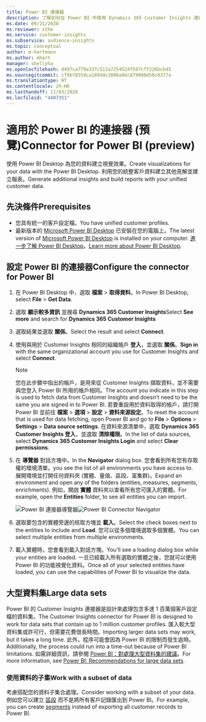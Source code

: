 ```yaml
---
title: Power BI 連接器
description: 了解如何在 Power BI 中使用 Dynamics 365 Customer Insights 連接器。
ms.date: 09/21/2020
ms.reviewer: sthe
ms.service: customer-insights
ms.subservice: audience-insights
ms.topic: conceptual
author: m-hartmann
ms.author: mhart
manager: shellyha
ms.openlocfilehash: d497ca779a337c512a7254524f597cff226bcb45
ms.sourcegitcommit: cf9b78559ca189d4c2086a66c879098d56c0377a
ms.translationtype: HT
ms.contentlocale: zh-HK
ms.lasthandoff: 11/03/2020
ms.locfileid: "4407351"
---
```

# <a name="connector-for-power-bi-preview"></a><span data-ttu-id="6a5f0-103">適用於 Power BI 的連接器 (預覽)</span><span class="sxs-lookup"><span data-stu-id="6a5f0-103">Connector for Power BI (preview)</span></span>

<span data-ttu-id="6a5f0-104">使用 Power BI Desktop 為您的資料建立視覺效果。</span><span class="sxs-lookup"><span data-stu-id="6a5f0-104">Create visualizations for your data with the Power BI Desktop.</span></span> <span data-ttu-id="6a5f0-105">利用您的統整客戶資料建立其他見解並建立報表。</span><span class="sxs-lookup"><span data-stu-id="6a5f0-105">Generate additional insights and build reports with your unified customer data.</span></span>

## <a name="prerequisites"></a><span data-ttu-id="6a5f0-106">先決條件</span><span class="sxs-lookup"><span data-stu-id="6a5f0-106">Prerequisites</span></span>

- <span data-ttu-id="6a5f0-107">您具有統一的客戶設定檔。</span><span class="sxs-lookup"><span data-stu-id="6a5f0-107">You have unified customer profiles.</span></span>
- <span data-ttu-id="6a5f0-108">最新版本的 [Microsoft Power BI Desktop](https://powerbi.microsoft.com/desktop/) 已安裝在您的電腦上。</span><span class="sxs-lookup"><span data-stu-id="6a5f0-108">The latest version of [Microsoft Power BI Desktop](https://powerbi.microsoft.com/desktop/) is installed on your computer.</span></span> <span data-ttu-id="6a5f0-109">[進一步了解 Power BI Desktop](https://docs.microsoft.com/power-bi/desktop-what-is-desktop)。</span><span class="sxs-lookup"><span data-stu-id="6a5f0-109">[Learn more about Power BI Desktop](https://docs.microsoft.com/power-bi/desktop-what-is-desktop).</span></span>

## <a name="configure-the-connector-for-power-bi"></a><span data-ttu-id="6a5f0-110">設定 Power BI 的連接器</span><span class="sxs-lookup"><span data-stu-id="6a5f0-110">Configure the connector for Power BI</span></span>

1. <span data-ttu-id="6a5f0-111">在 Power BI Desktop 中，選取 **檔案** > **取得資料**。</span><span class="sxs-lookup"><span data-stu-id="6a5f0-111">In Power BI Desktop, select **File** > **Get Data**.</span></span>

1. <span data-ttu-id="6a5f0-112">選取 **顯示較多資訊** 並搜尋 **Dynamics 365 Customer Insights**</span><span class="sxs-lookup"><span data-stu-id="6a5f0-112">Select **See more** and search for **Dynamics 365 Customer Insights**</span></span>

1. <span data-ttu-id="6a5f0-113">選取結果並選取 **關係**。</span><span class="sxs-lookup"><span data-stu-id="6a5f0-113">Select the result and select **Connect**.</span></span>

1. <span data-ttu-id="6a5f0-114">使用與用於 Customer Insights 相同的組織帳戶 **登入**，並選取 **關係**。</span><span class="sxs-lookup"><span data-stu-id="6a5f0-114">**Sign in** with the same organizational account you use for Customer Insights and select **Connect**.</span></span>
   > [!NOTE]
   > <span data-ttu-id="6a5f0-115">您在此步驟中指出的帳戶，是用來從 Customer Insights 擷取資料，並不需要與您登入 Power BI 所用的帳戶相同。</span><span class="sxs-lookup"><span data-stu-id="6a5f0-115">The account you indicate in this step is used to fetch data from Customer Insights and doesn't need to be the same you are signed in to Power BI.</span></span> <span data-ttu-id="6a5f0-116">若要重設用於資料取得的帳戶，請打開 Power BI 並前往 **檔案** > **選項** > **設定** > **資料來源設定**。</span><span class="sxs-lookup"><span data-stu-id="6a5f0-116">To reset the account that is used for data fetching, open Power BI and go to **File** > **Options** > **Settings** > **Data source settings**.</span></span> <span data-ttu-id="6a5f0-117">在資料來源清單中，選取 **Dynamics 365 Customer Insights 登入**，並選取 **清除權限**。</span><span class="sxs-lookup"><span data-stu-id="6a5f0-117">In the list of data sources, select **Dynamics 365 Customer Insights Login** and select **Clear permissions**.</span></span>  

1. <span data-ttu-id="6a5f0-118">在 **導覽器** 對話方塊中。</span><span class="sxs-lookup"><span data-stu-id="6a5f0-118">In the **Navigator** dialog box.</span></span> <span data-ttu-id="6a5f0-119">您會看到所有您有存取權的環境清單。</span><span class="sxs-lookup"><span data-stu-id="6a5f0-119">you see the list of all environments you have access to.</span></span> <span data-ttu-id="6a5f0-120">展開環境並打開任何資料夾 (實體、量值、區段、富集群)。</span><span class="sxs-lookup"><span data-stu-id="6a5f0-120">Expand an environment and open any of the folders (entities, measures, segments, enrichments).</span></span> <span data-ttu-id="6a5f0-121">例如，開啟 **實體** 資料夾以查看所有您可匯入的實體。</span><span class="sxs-lookup"><span data-stu-id="6a5f0-121">For example, open the **Entities** folder, to see all entities you can import.</span></span>

   <span data-ttu-id="6a5f0-122">![Power BI 連接器導覽器](media/power-bi-navigator.png "Power BI 連接器導覽器")</span><span class="sxs-lookup"><span data-stu-id="6a5f0-122">![Power BI Connector Navigator](media/power-bi-navigator.png "Power BI Connector Navigator")</span></span>

1. <span data-ttu-id="6a5f0-123">選取要包含的實體旁邊的核取方塊並 **載入**。</span><span class="sxs-lookup"><span data-stu-id="6a5f0-123">Select the check boxes next to the entities to include and **Load**.</span></span> <span data-ttu-id="6a5f0-124">您可以從多個環境選取多個實體。</span><span class="sxs-lookup"><span data-stu-id="6a5f0-124">You can select multiple entities from multiple environments.</span></span>

1. <span data-ttu-id="6a5f0-125">載入實體時，您會看到載入對話方塊。</span><span class="sxs-lookup"><span data-stu-id="6a5f0-125">You'll see a loading dialog box while your entities are loaded.</span></span> <span data-ttu-id="6a5f0-126">一旦已經載入所有選取的實體之後，您就可以使用 Power BI 的功能視覺化資料。</span><span class="sxs-lookup"><span data-stu-id="6a5f0-126">Once all of your selected entities have loaded, you can use the capabilities of Power BI to visualize the data.</span></span>

## <a name="large-data-sets"></a><span data-ttu-id="6a5f0-127">大型資料集</span><span class="sxs-lookup"><span data-stu-id="6a5f0-127">Large data sets</span></span>

<span data-ttu-id="6a5f0-128">Power BI 的 Customer Insights 連接器是設計來處理包含多達 1 百萬個客戶設定檔的資料集。</span><span class="sxs-lookup"><span data-stu-id="6a5f0-128">The Customer Insights connector for Power BI is designed to work for data sets that contain up to 1 million customer profiles.</span></span> <span data-ttu-id="6a5f0-129">匯入較大型資料集或許可行，但需要花費很長時間。</span><span class="sxs-lookup"><span data-stu-id="6a5f0-129">Importing larger data sets may work, but it takes a long time.</span></span> <span data-ttu-id="6a5f0-130">此外，程序可能會因為 Power BI 的限制而發生逾時。</span><span class="sxs-lookup"><span data-stu-id="6a5f0-130">Additionally, the process could run into a time-out because of Power BI limitations.</span></span> <span data-ttu-id="6a5f0-131">如需詳細資訊，請參閱 [Power BI：對處理大型資料集的建議](https://docs.microsoft.com/power-bi/admin/service-premium-what-is#large-datasets)。</span><span class="sxs-lookup"><span data-stu-id="6a5f0-131">For more information, see [Power BI: Recommendations for large data sets](https://docs.microsoft.com/power-bi/admin/service-premium-what-is#large-datasets).</span></span> 

### <a name="work-with-a-subset-of-data"></a><span data-ttu-id="6a5f0-132">使用資料的子集</span><span class="sxs-lookup"><span data-stu-id="6a5f0-132">Work with a subset of data</span></span>

<span data-ttu-id="6a5f0-133">考慮搭配您的資料子集合處理。</span><span class="sxs-lookup"><span data-stu-id="6a5f0-133">Consider working with a subset of your data.</span></span> <span data-ttu-id="6a5f0-134">例如您可以建立 [區段](segments.md) 而不是將所有客戶記錄匯出到 Power BI。</span><span class="sxs-lookup"><span data-stu-id="6a5f0-134">For example, you can create [segments](segments.md) instead of exporting all customer records to Power BI.</span></span>
